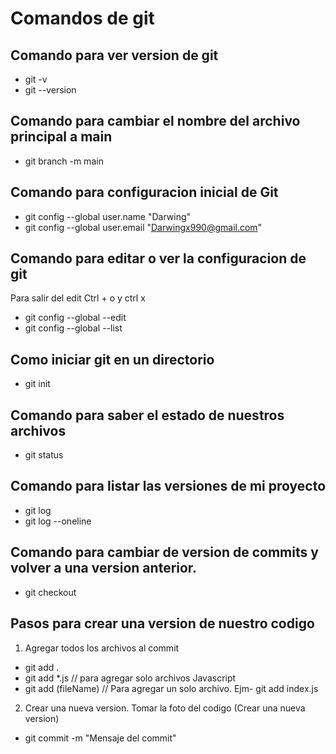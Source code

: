 # Comandos de git

## Comando para ver version  de git
- git -v
- git --version

## Comando para cambiar el nombre del archivo principal a main
- git branch -m main

## Comando para configuracion inicial de Git
- git config --global user.name "Darwing"
- git config --global user.email "Darwingx990@gmail.com"

## Comando para editar o ver la  configuracion de git

Para salir del edit Ctrl + o y ctrl x

- git config --global --edit
- git config --global --list

## Como iniciar git en un directorio

- git init

## Comando para saber el estado de nuestros archivos
- git status 

## Comando para listar las versiones de mi proyecto

- git log
- git log --oneline

## Comando para cambiar de version de commits y volver a una version anterior.

- git checkout <Id del commit o nombre de la rama>


## Pasos para crear una version de nuestro  codigo

1. Agregar todos los archivos al commit

- git add .
- git add *.js // para agregar solo archivos Javascript
- git add (fileName) // Para agregar un solo archivo. Ejm- git add index.js

2. Crear una nueva version. Tomar la foto del codigo (Crear una nueva version)

- git commit -m "Mensaje del commit"



